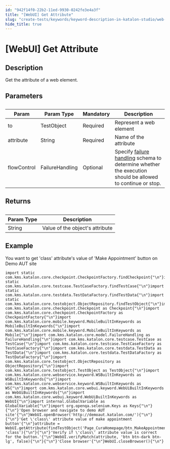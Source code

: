 ```yaml
---
id: "942f14f0-22b2-11ed-9930-0242fe3e4a3f"
title: "[WebUI] Get Attribute"
slug: "create-tests/keywords/keyword-description-in-katalon-studio/web-ui-keywords/webui-get-attribute"
hide_title: true
---
```


# <a id="id_0" class="anchor_top_offset"/><a id="ariaid-title1" class="anchor_top_offset"/>[WebUI] Get Attribute


## <a id="id_0__id_1" class="anchor_top_offset"/>Description

              
<p xmlns="http://www.w3.org/1999/xhtml" className="p">Get the attribute of a web element.</p> 
      

## <a id="id_0__id_2" class="anchor_top_offset"/>Parameters

              
<table xmlns="http://www.w3.org/1999/xhtml" className="table anchor_top_offset" id="id_0__e6d642e1-fde1-4ea4-8b19-260edfcab357"><caption /><thead className="thead"><tr className><th className="entry anchor_top_offset" id="id_0__e6d642e1-fde1-4ea4-8b19-260edfcab357__entry__1">Param</th><th className="entry anchor_top_offset" id="id_0__e6d642e1-fde1-4ea4-8b19-260edfcab357__entry__2">Param Type</th><th className="entry anchor_top_offset" id="id_0__e6d642e1-fde1-4ea4-8b19-260edfcab357__entry__3">Mandatory</th><th className="entry anchor_top_offset" id="id_0__e6d642e1-fde1-4ea4-8b19-260edfcab357__entry__4">Description</th></tr></thead><tbody className="tbody"><tr className><td className="entry" headers="id_0__e6d642e1-fde1-4ea4-8b19-260edfcab357__entry__1 id_0__e6d642e1-fde1-4ea4-8b19-260edfcab357__entry__2 id_0__e6d642e1-fde1-4ea4-8b19-260edfcab357__entry__3 id_0__e6d642e1-fde1-4ea4-8b19-260edfcab357__entry__4 ">to</td><td className="entry" headers="id_0__e6d642e1-fde1-4ea4-8b19-260edfcab357__entry__1 id_0__e6d642e1-fde1-4ea4-8b19-260edfcab357__entry__2 id_0__e6d642e1-fde1-4ea4-8b19-260edfcab357__entry__3 id_0__e6d642e1-fde1-4ea4-8b19-260edfcab357__entry__4 ">TestObject</td><td className="entry" headers="id_0__e6d642e1-fde1-4ea4-8b19-260edfcab357__entry__1 id_0__e6d642e1-fde1-4ea4-8b19-260edfcab357__entry__2 id_0__e6d642e1-fde1-4ea4-8b19-260edfcab357__entry__3 id_0__e6d642e1-fde1-4ea4-8b19-260edfcab357__entry__4 ">Required</td><td className="entry" headers="id_0__e6d642e1-fde1-4ea4-8b19-260edfcab357__entry__1 id_0__e6d642e1-fde1-4ea4-8b19-260edfcab357__entry__2 id_0__e6d642e1-fde1-4ea4-8b19-260edfcab357__entry__3 id_0__e6d642e1-fde1-4ea4-8b19-260edfcab357__entry__4 ">Represent a web element</td></tr><tr className><td className="entry" headers="id_0__e6d642e1-fde1-4ea4-8b19-260edfcab357__entry__1 id_0__e6d642e1-fde1-4ea4-8b19-260edfcab357__entry__2 id_0__e6d642e1-fde1-4ea4-8b19-260edfcab357__entry__3 id_0__e6d642e1-fde1-4ea4-8b19-260edfcab357__entry__4 ">attribute</td><td className="entry" headers="id_0__e6d642e1-fde1-4ea4-8b19-260edfcab357__entry__1 id_0__e6d642e1-fde1-4ea4-8b19-260edfcab357__entry__2 id_0__e6d642e1-fde1-4ea4-8b19-260edfcab357__entry__3 id_0__e6d642e1-fde1-4ea4-8b19-260edfcab357__entry__4 ">String</td><td className="entry" headers="id_0__e6d642e1-fde1-4ea4-8b19-260edfcab357__entry__1 id_0__e6d642e1-fde1-4ea4-8b19-260edfcab357__entry__2 id_0__e6d642e1-fde1-4ea4-8b19-260edfcab357__entry__3 id_0__e6d642e1-fde1-4ea4-8b19-260edfcab357__entry__4 ">Required</td><td className="entry" headers="id_0__e6d642e1-fde1-4ea4-8b19-260edfcab357__entry__1 id_0__e6d642e1-fde1-4ea4-8b19-260edfcab357__entry__2 id_0__e6d642e1-fde1-4ea4-8b19-260edfcab357__entry__3 id_0__e6d642e1-fde1-4ea4-8b19-260edfcab357__entry__4 ">Name of the attribute</td></tr><tr className><td className="entry" headers="id_0__e6d642e1-fde1-4ea4-8b19-260edfcab357__entry__1 id_0__e6d642e1-fde1-4ea4-8b19-260edfcab357__entry__2 id_0__e6d642e1-fde1-4ea4-8b19-260edfcab357__entry__3 id_0__e6d642e1-fde1-4ea4-8b19-260edfcab357__entry__4 ">flowControl</td><td className="entry" headers="id_0__e6d642e1-fde1-4ea4-8b19-260edfcab357__entry__1 id_0__e6d642e1-fde1-4ea4-8b19-260edfcab357__entry__2 id_0__e6d642e1-fde1-4ea4-8b19-260edfcab357__entry__3 id_0__e6d642e1-fde1-4ea4-8b19-260edfcab357__entry__4 ">FailureHandling</td><td className="entry" headers="id_0__e6d642e1-fde1-4ea4-8b19-260edfcab357__entry__1 id_0__e6d642e1-fde1-4ea4-8b19-260edfcab357__entry__2 id_0__e6d642e1-fde1-4ea4-8b19-260edfcab357__entry__3 id_0__e6d642e1-fde1-4ea4-8b19-260edfcab357__entry__4 ">Optional</td><td className="entry" headers="id_0__e6d642e1-fde1-4ea4-8b19-260edfcab357__entry__1 id_0__e6d642e1-fde1-4ea4-8b19-260edfcab357__entry__2 id_0__e6d642e1-fde1-4ea4-8b19-260edfcab357__entry__3 id_0__e6d642e1-fde1-4ea4-8b19-260edfcab357__entry__4 ">Specify <a className="xref" href="/maintain/configure-failure-handling-settings-in-katalon-studio">failure handling</a> schema to         determine whether the execution should be allowed to continue or         stop.</td></tr></tbody></table> 
      

## <a id="id_0__id_3" class="anchor_top_offset"/>Returns

              
<table xmlns="http://www.w3.org/1999/xhtml" className="table anchor_top_offset" id="id_0__36f2450d-82fc-4e43-87d9-06f98ded8f47"><caption /><thead className="thead"><tr className><th className="entry anchor_top_offset" id="id_0__36f2450d-82fc-4e43-87d9-06f98ded8f47__entry__1">Param Type</th><th className="entry anchor_top_offset" id="id_0__36f2450d-82fc-4e43-87d9-06f98ded8f47__entry__2">Description</th></tr></thead><tbody className="tbody"><tr className><td className="entry" headers="id_0__36f2450d-82fc-4e43-87d9-06f98ded8f47__entry__1 id_0__36f2450d-82fc-4e43-87d9-06f98ded8f47__entry__2 ">String</td><td className="entry" headers="id_0__36f2450d-82fc-4e43-87d9-06f98ded8f47__entry__1 id_0__36f2450d-82fc-4e43-87d9-06f98ded8f47__entry__2 ">Value of the object's attribute</td></tr></tbody></table> 
      

## <a id="id_0__id_4" class="anchor_top_offset"/>Example

              
<p xmlns="http://www.w3.org/1999/xhtml" className="p">You want to get 'class' attribute's value of 'Make Appointment'   button on Demo AUT site</p> 
              
<pre xmlns="http://www.w3.org/1999/xhtml" className="pre codeblock"><code>import static com.kms.katalon.core.checkpoint.CheckpointFactory.findCheckpoint{"\n"}import static com.kms.katalon.core.testcase.TestCaseFactory.findTestCase{"\n"}import static com.kms.katalon.core.testdata.TestDataFactory.findTestData{"\n"}import static com.kms.katalon.core.testobject.ObjectRepository.findTestObject{"\n"}import com.kms.katalon.core.checkpoint.Checkpoint as Checkpoint{"\n"}import com.kms.katalon.core.checkpoint.CheckpointFactory as CheckpointFactory{"\n"}import com.kms.katalon.core.mobile.keyword.MobileBuiltInKeywords as MobileBuiltInKeywords{"\n"}import com.kms.katalon.core.mobile.keyword.MobileBuiltInKeywords as Mobile{"\n"}import com.kms.katalon.core.model.FailureHandling as FailureHandling{"\n"}import com.kms.katalon.core.testcase.TestCase as TestCase{"\n"}import com.kms.katalon.core.testcase.TestCaseFactory as TestCaseFactory{"\n"}import com.kms.katalon.core.testdata.TestData as TestData{"\n"}import com.kms.katalon.core.testdata.TestDataFactory as TestDataFactory{"\n"}import com.kms.katalon.core.testobject.ObjectRepository as ObjectRepository{"\n"}import com.kms.katalon.core.testobject.TestObject as TestObject{"\n"}import com.kms.katalon.core.webservice.keyword.WSBuiltInKeywords as WSBuiltInKeywords{"\n"}import com.kms.katalon.core.webservice.keyword.WSBuiltInKeywords as WS{"\n"}import com.kms.katalon.core.webui.keyword.WebUiBuiltInKeywords as WebUiBuiltInKeywords{"\n"}import com.kms.katalon.core.webui.keyword.WebUiBuiltInKeywords as WebUI{"\n"}import internal.GlobalVariable as GlobalVariable{"\n"}import org.openqa.selenium.Keys as Keys{"\n"}{"\n"}'Open browser and navigate to demo AUT site'{"\n"}WebUI.openBrowser('http://demoaut.katalon.com/'){"\n"}{"\n"}'Get \'class\' attribute value of make appointment button'{"\n"}attribute = WebUI.getAttribute(findTestObject('Page_CuraHomepage/btn_MakeAppointment'), 'class'){"\n"}{"\n"}'Verify if \'class\' attribute value is correct for the button.'{"\n"}WebUI.verifyMatch(attribute, 'btn btn-dark btn-lg', false){"\n"}{"\n"}'Close browser'{"\n"}WebUI.closeBrowser(){"\n"}</code></pre> 
            
